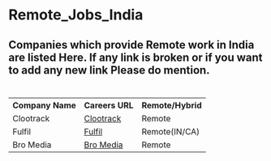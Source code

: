 # Remote_Jobs_India

<!DOCTYPE html>
<html>
<head>
</head>
<body>

<h2>
Companies which provide Remote work in India are listed Here. If any link is broken or if you want to add any new link Please do mention.
<br/>
<br/>
</h2>
<table>
<tr>
<th>Company Name</th>
<th>Careers URL</th>
<th>Remote/Hybrid</th>
</tr>
<tr>
<td>Clootrack</td>
<td><a href = "https://www.clootrack.com/careers">Clootrack</a></td>
<td>Remote</td>
</tr>
<tr>
<td>Fulfil</td>
<td><a href = "https://jobs.fulfil.io/">Fulfil</a></td>
<td>Remote(IN/CA)</td>
</tr>
<tr>
<td>Bro Media</td>
<td><a href = "https://www.bro-media.net/">Bro Media</a></td>
<td>Remote</td>
</tr>
</table>
</body>
</html>
